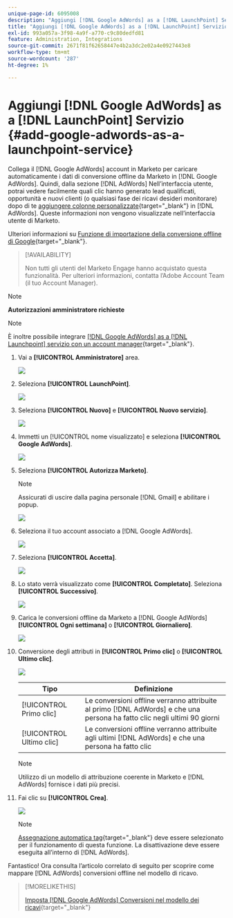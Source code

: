 ```yaml
---
unique-page-id: 6095008
description: "Aggiungi [!DNL Google AdWords] as a [!DNL LaunchPoint] Servizio - Documentazione di Marketo - Documentazione del prodotto"
title: "Aggiungi [!DNL Google AdWords] as a [!DNL LaunchPoint] Servizio"
exl-id: 993a057a-3f98-4a9f-a770-c9c80dedfd81
feature: Administration, Integrations
source-git-commit: 2671f81f62658447e4b2a3dc2e02a4e0927443e8
workflow-type: tm+mt
source-wordcount: '287'
ht-degree: 1%

---
```


# Aggiungi [!DNL Google AdWords] as a [!DNL LaunchPoint] Servizio {#add-google-adwords-as-a-launchpoint-service}

Collega il [!DNL Google AdWords] account in Marketo per caricare automaticamente i dati di conversione offline da Marketo in [!DNL Google AdWords]. Quindi, dalla sezione [!DNL AdWords] Nell’interfaccia utente, potrai vedere facilmente quali clic hanno generato lead qualificati, opportunità e nuovi clienti (o qualsiasi fase dei ricavi desideri monitorare) dopo di te [aggiungere colonne personalizzate](https://support.google.com/adwords/answer/3073556){target="_blank"} in [!DNL AdWords]. Queste informazioni non vengono visualizzate nell’interfaccia utente di Marketo.

Ulteriori informazioni su [Funzione di importazione della conversione offline di Google](https://support.google.com/adwords/answer/2998031?hl=en){target="_blank"}.

>[!AVAILABILITY]
>
>Non tutti gli utenti del Marketo Engage hanno acquistato questa funzionalità. Per ulteriori informazioni, contatta l’Adobe Account Team (il tuo Account Manager).

>[!NOTE]
>
>**Autorizzazioni amministratore richieste**

>[!NOTE]
>
>È inoltre possibile integrare [[!DNL Google AdWords] as a [!DNL Launchpoint] servizio con un account manager](/help/marketo/product-docs/administration/additional-integrations/add-google-adwords-as-a-launchpoint-service-with-a-manager-account.md){target="_blank"}.

1. Vai a **[!UICONTROL Amministratore]** area.

   ![](assets/add-google-adwords-as-a-launchpoint-service-1.png)

1. Seleziona **[!UICONTROL LaunchPoint]**.

   ![](assets/add-google-adwords-as-a-launchpoint-service-2.png)

1. Seleziona **[!UICONTROL Nuovo]** e **[!UICONTROL Nuovo servizio]**.

   ![](assets/add-google-adwords-as-a-launchpoint-service-3.png)

1. Immetti un [!UICONTROL nome visualizzato] e seleziona **[!UICONTROL Google AdWords]**.

   ![](assets/add-google-adwords-as-a-launchpoint-service-4.png)

1. Seleziona **[!UICONTROL Autorizza Marketo]**.

   >[!NOTE]
   >
   >Assicurati di uscire dalla pagina personale [!DNL Gmail] e abilitare i popup.

   ![](assets/add-google-adwords-as-a-launchpoint-service-5.png)

1. Seleziona il tuo account associato a [!DNL Google AdWords].

   ![](assets/add-google-adwords-as-a-launchpoint-service-6.png)

1. Seleziona **[!UICONTROL Accetta]**.

   ![](assets/add-google-adwords-as-a-launchpoint-service-7.png)

1. Lo stato verrà visualizzato come **[!UICONTROL Completato]**. Seleziona **[!UICONTROL Successivo]**.

   ![](assets/add-google-adwords-as-a-launchpoint-service-8.png)

1. Carica le conversioni offline da Marketo a [!DNL Google AdWords] **[!UICONTROL Ogni settimana]** o **[!UICONTROL Giornaliero]**.

   ![](assets/add-google-adwords-as-a-launchpoint-service-9.png)

1. Conversione degli attributi in **[!UICONTROL Primo clic]** o **[!UICONTROL Ultimo clic]**.

   ![](assets/add-google-adwords-as-a-launchpoint-service-10.png)

   | Tipo | Definizione |
   |---|---|
   | [!UICONTROL Primo clic] | Le conversioni offline verranno attribuite al primo [!DNL AdWords] e che una persona ha fatto clic negli ultimi 90 giorni |
   | [!UICONTROL Ultimo clic] | Le conversioni offline verranno attribuite agli ultimi [!DNL AdWords] e che una persona ha fatto clic |

   >[!NOTE]
   >
   >Utilizzo di un modello di attribuzione coerente in Marketo e [!DNL AdWords] fornisce i dati più precisi.

1. Fai clic su **[!UICONTROL Crea]**.

   ![](assets/add-google-adwords-as-a-launchpoint-service-11.png)

   >[!NOTE]
   >
   >[Assegnazione automatica tag](https://support.google.com/adwords/answer/1752125?hl=en){target="_blank"} deve essere selezionato per il funzionamento di questa funzione. La disattivazione deve essere eseguita all’interno di [!DNL AdWords].

Fantastico! Ora consulta l’articolo correlato di seguito per scoprire come mappare [!DNL AdWords] conversioni offline nel modello di ricavo.

>[!MORELIKETHIS]
>
>[Imposta [!DNL Google AdWords] Conversioni nel modello dei ricavi](/help/marketo/product-docs/reporting/revenue-cycle-analytics/revenue-cycle-models/set-google-adwords-conversions-in-the-revenue-model.md){target="_blank"}
